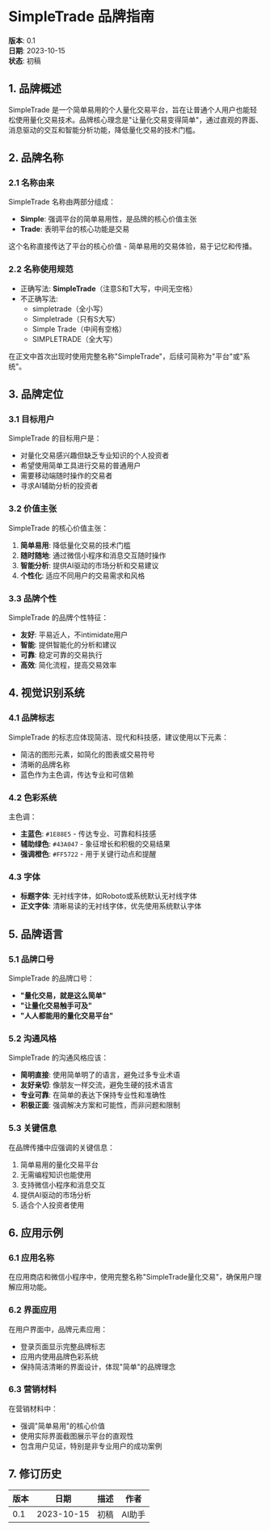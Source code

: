# SimpleTrade 品牌指南

**版本**: 0.1  
**日期**: 2023-10-15  
**状态**: 初稿  

## 1. 品牌概述

SimpleTrade 是一个简单易用的个人量化交易平台，旨在让普通个人用户也能轻松使用量化交易技术。品牌核心理念是"让量化交易变得简单"，通过直观的界面、消息驱动的交互和智能分析功能，降低量化交易的技术门槛。

## 2. 品牌名称

### 2.1 名称由来

SimpleTrade 名称由两部分组成：
- **Simple**: 强调平台的简单易用性，是品牌的核心价值主张
- **Trade**: 表明平台的核心功能是交易

这个名称直接传达了平台的核心价值 - 简单易用的交易体验，易于记忆和传播。

### 2.2 名称使用规范

- 正确写法: **SimpleTrade**（注意S和T大写，中间无空格）
- 不正确写法: 
  - simpletrade（全小写）
  - Simpletrade（只有S大写）
  - Simple Trade（中间有空格）
  - SIMPLETRADE（全大写）

在正文中首次出现时使用完整名称"SimpleTrade"，后续可简称为"平台"或"系统"。

## 3. 品牌定位

### 3.1 目标用户

SimpleTrade 的目标用户是：
- 对量化交易感兴趣但缺乏专业知识的个人投资者
- 希望使用简单工具进行交易的普通用户
- 需要移动端随时操作的交易者
- 寻求AI辅助分析的投资者

### 3.2 价值主张

SimpleTrade 的核心价值主张：
1. **简单易用**: 降低量化交易的技术门槛
2. **随时随地**: 通过微信小程序和消息交互随时操作
3. **智能分析**: 提供AI驱动的市场分析和交易建议
4. **个性化**: 适应不同用户的交易需求和风格

### 3.3 品牌个性

SimpleTrade 的品牌个性特征：
- **友好**: 平易近人，不intimidate用户
- **智能**: 提供智能化的分析和建议
- **可靠**: 稳定可靠的交易执行
- **高效**: 简化流程，提高交易效率

## 4. 视觉识别系统

### 4.1 品牌标志

SimpleTrade 的标志应体现简洁、现代和科技感，建议使用以下元素：
- 简洁的图形元素，如简化的图表或交易符号
- 清晰的品牌名称
- 蓝色作为主色调，传达专业和可信赖

### 4.2 色彩系统

主色调：
- **主蓝色**: `#1E88E5` - 传达专业、可靠和科技感
- **辅助绿色**: `#43A047` - 象征增长和积极的交易结果
- **强调橙色**: `#FF5722` - 用于关键行动点和提醒

### 4.3 字体

- **标题字体**: 无衬线字体，如Roboto或系统默认无衬线字体
- **正文字体**: 清晰易读的无衬线字体，优先使用系统默认字体

## 5. 品牌语言

### 5.1 品牌口号

SimpleTrade 的品牌口号：
- **"量化交易，就是这么简单"**
- **"让量化交易触手可及"**
- **"人人都能用的量化交易平台"**

### 5.2 沟通风格

SimpleTrade 的沟通风格应该：
- **简明直接**: 使用简单明了的语言，避免过多专业术语
- **友好亲切**: 像朋友一样交流，避免生硬的技术语言
- **专业可靠**: 在简单的表达下保持专业性和准确性
- **积极正面**: 强调解决方案和可能性，而非问题和限制

### 5.3 关键信息

在品牌传播中应强调的关键信息：
1. 简单易用的量化交易平台
2. 无需编程知识也能使用
3. 支持微信小程序和消息交互
4. 提供AI驱动的市场分析
5. 适合个人投资者使用

## 6. 应用示例

### 6.1 应用名称

在应用商店和微信小程序中，使用完整名称"SimpleTrade量化交易"，确保用户理解应用功能。

### 6.2 界面应用

在用户界面中，品牌元素应用：
- 登录页面显示完整品牌标志
- 应用内使用品牌色彩系统
- 保持简洁清晰的界面设计，体现"简单"的品牌理念

### 6.3 营销材料

在营销材料中：
- 强调"简单易用"的核心价值
- 使用实际界面截图展示平台的直观性
- 包含用户见证，特别是非专业用户的成功案例

## 7. 修订历史

| 版本 | 日期 | 描述 | 作者 |
|-----|------|------|------|
| 0.1 | 2023-10-15 | 初稿 | AI助手 |
